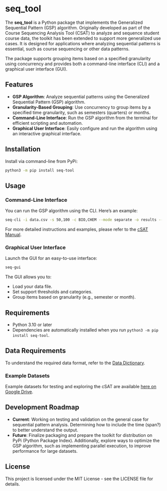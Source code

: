 # seq_tool

The **seq_tool** is a Python package that implements the Generalized Sequential Pattern (GSP) algorithm. Originally developed as part of the Course Sequencing Analysis Tool (CSAT) to analyze and sequence student course data, the toolkit has been extended to support more generalized use cases. It is designed for applications where analyzing sequential patterns is essential, such as course sequencing or other data patterns.

The package supports grouping items based on a specified granularity using concurrency and provides both a command-line interface (CLI) and a graphical user interface (GUI).

## Features

- **GSP Algorithm**: Analyze sequential patterns using the Generalized Sequential Pattern (GSP) algorithm.
- **Granularity-Based Grouping**: Use concurrency to group items by a specified time granularity, such as semesters (quarters) or months.
- **Command-Line Interface**: Run the GSP algorithm from the terminal for efficient scripting and automation.
- **Graphical User Interface**: Easily configure and run the algorithm using an interactive graphical interface.

## Installation

Install via command-line from PyPi:
```bash
python3 -m pip install seq-tool
```

## Usage

### Command-Line Interface

You can run the GSP algorithm using the CLI. Here’s an example:

```bash
seq-cli -i data.csv -s 50,100 -c BIO,CHEM --mode separate -o results --concurrency
```

For more detailed instructions and examples, please refer to the [cSAT Manual](https://docs.google.com/document/d/1yb6dg26jO_m0ir80vgfoN9ED0RF3bohMhJi0B3aig8w/edit?usp=sharing).

### Graphical User Interface

Launch the GUI for an easy-to-use interface:

```bash
seq-gui
```

The GUI allows you to:
- Load your data file.
- Set support thresholds and categories.
- Group items based on granularity (e.g., semester or month).

## Requirements

- Python 3.10 or later
- Dependencies are automatically installed when you run `python3 -m pip install seq-tool`.

## Data Requirements

To understand the required data format, refer to the [Data Dictionary](https://docs.google.com/spreadsheets/d/19fIA5eiZxCav0MiElDoTDvuyinyYroxuJF9LWmQxvNc/edit?usp=sharing).

### Example Datasets

Example datasets for testing and exploring the cSAT are available [here on Google Drive](https://drive.google.com/drive/folders/1hyjKf69IY1wbkWwSl0AzG-wJTITOXlIW?usp=sharing).

## Development Roadmap

- **Current**: Working on testing and validation on the general case for sequential pattern analysis. Determining how to include the time (span?) to better understand the output.
- **Future**: Finalize packaging and prepare the toolkit for distribution on PyPi (Python Package Index). Additionally, explore ways to optimize the GSP algorithm, such as implementing parallel execution, to improve performance for large datasets.

## License

This project is licensed under the MIT License - see the LICENSE file for details.
